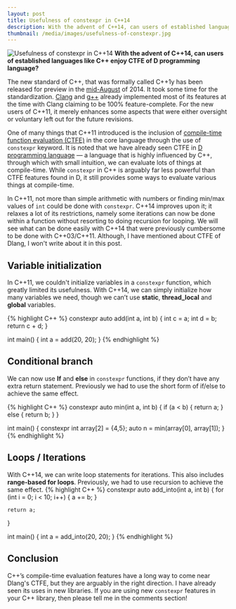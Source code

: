 ```yaml
---
layout: post
title: Usefulness of constexpr in C++14
description: With the advent of C++14, can users of established languages like C++ enjoy CTFE of D programming language?
thumbnail: /media/images/usefulness-of-constexpr.jpg
---
```

![Usefulness of constexpr in C++14]({{baseurl}}/media/images/usefulness-of-constexpr.jpg)
**With the advent of C++14, can users of established languages like C++ enjoy CTFE of D programming language?**

The new standard of C++, that was formally called C++1y has been released for preview in the [mid-August](http://isocpp.org/blog/2014/08/we-have-cpp14) of 2014. It took some time for the standardization. [Clang](http://clang.llvm.org/cxx_status.html) and [g++](https://gcc.gnu.org/projects/cxx1y.html) already implemented most of its features at the time with Clang claiming to be 100% feature-complete. For the new users of C++11, it merely enhances some aspects that were either oversight or voluntary left out for the future revisions.

One of many things that C++11 introduced is the inclusion of [compile-time function evaluation (CTFE)](http://en.wikipedia.org/wiki/Compile_time_function_execution) in the core language through the use of `constexpr` keyword. It is noted that we have already seen CTFE in [D programming language](http://dlang.org/
) — a language that is highly influenced by C++, through which with small intuition, we can evaluate lots of things at compile-time. While `constexpr` in C++ is arguably far less powerful than CTFE features found in D, it still provides some ways to evaluate various things at compile-time.

In C++11, not more than simple arithmetic with numbers or finding min/max values of `int` could be done with `constexpr`. C++14 improves upon it; it relaxes a lot of its restrictions, namely some iterations can now be done within a function without resorting to doing recursion for looping. We will see what can be done easily with C++14 that were previously cumbersome to be done with C++03/C++11. Although, I have mentioned about CTFE of Dlang, I won't write about it in this post.

## Variable initialization

In C++11, we couldn't initialize variables in a `constexpr` function, which greatly limited its usefulness. With C++14, we can simply initialize how many variables we need, though we can’t use **static**, **thread_local** and **global** variables.

{% highlight C++ %}
constexpr auto add(int a, int b) {
	int c = a;
	int d = b;
    return c + d;
}

int main() {
    int a = add(20, 20);
}
{% endhighlight %}

## Conditional branch

We can now use **If** and **else** in `constexpr` functions, if they don’t have any extra return statement. Previously we had to use the short form of if/else to achieve the same effect.

{% highlight C++ %}
constexpr auto min(int a, int b) {
    if (a < b) {
        return a;
    }
    else {
        return b;
    }
}

int main() {
    constexpr int array[2] = {4,5};
    auto n = min(array[0], array[1]);
}
{% endhighlight %}

## Loops / Iterations

With C++14, we can write loop statements for iterations. This also includes **range-based for loops**. Previously, we had to use recursion to achieve the same effect.
{% highlight C++ %}
constexpr auto add_into(int a, int b) {
	for (int i = 0; i < 10; i++) {
		a += b;
	}

	return a;
}

int main() {
    int a = add_into(20, 20);
}
{% endhighlight %}

## Conclusion

C++’s compile-time evaluation features have a long way to come near Dlang's CTFE, but they are arguably in the right direction. I have already seen its uses in new libraries. If you are using new `constexpr` features in your C++ library, then please tell me in the comments section!
